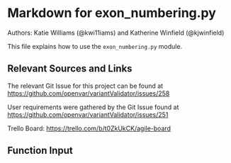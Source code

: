 # Markdown for exon_numbering.py
Authors: Katie Williams (@kwi11iams) and Katherine Winfield (@kjwinfield)

This file explains how to use the `exon_numbering.py` module.

Relevant Sources and Links
--------------------------

The relevant Git Issue for this project can be found at https://github.com/openvar/variantValidator/issues/258

User requirements were gathered by the Git Issue found at https://github.com/openvar/variantValidator/issues/251

Trello Board: https://trello.com/b/t0ZkUkCK/agile-board

Function Input
--------------
